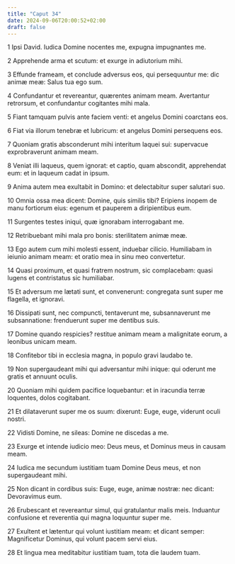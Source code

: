 ```yaml
---
title: "Caput 34"
date: 2024-09-06T20:00:52+02:00
draft: false
---
```



1 Ipsi David. Iudica Domine nocentes me, expugna impugnantes me.

2 Apprehende arma et scutum: et exurge in adiutorium mihi.

3 Effunde frameam, et conclude adversus eos, qui persequuntur me: dic animæ meæ: Salus tua ego sum.

4 Confundantur et revereantur, quærentes animam meam. Avertantur retrorsum, et confundantur cogitantes mihi mala.

5 Fiant tamquam pulvis ante faciem venti: et angelus Domini coarctans eos.

6 Fiat via illorum tenebræ et lubricum: et angelus Domini persequens eos.

7 Quoniam gratis absconderunt mihi interitum laquei sui: supervacue exprobraverunt animam meam.

8 Veniat illi laqueus, quem ignorat: et captio, quam abscondit, apprehendat eum: et in laqueum cadat in ipsum.

9 Anima autem mea exultabit in Domino: et delectabitur super salutari suo.

10 Omnia ossa mea dicent: Domine, quis similis tibi? Eripiens inopem de manu fortiorum eius: egenum et pauperem a diripientibus eum.

11 Surgentes testes iniqui, quæ ignorabam interrogabant me.

12 Retribuebant mihi mala pro bonis: sterilitatem animæ meæ.

13 Ego autem cum mihi molesti essent, induebar cilicio. Humiliabam in ieiunio animam meam: et oratio mea in sinu meo convertetur.

14 Quasi proximum, et quasi fratrem nostrum, sic complacebam: quasi lugens et contristatus sic humiliabar.

15 Et adversum me lætati sunt, et convenerunt: congregata sunt super me flagella, et ignoravi.

16 Dissipati sunt, nec compuncti, tentaverunt me, subsannaverunt me subsannatione: frenduerunt super me dentibus suis.

17 Domine quando respicies? restitue animam meam a malignitate eorum, a leonibus unicam meam.

18 Confitebor tibi in ecclesia magna, in populo gravi laudabo te.

19 Non supergaudeant mihi qui adversantur mihi inique: qui oderunt me gratis et annuunt oculis.

20 Quoniam mihi quidem pacifice loquebantur: et in iracundia terræ loquentes, dolos cogitabant.

21 Et dilataverunt super me os suum: dixerunt: Euge, euge, viderunt oculi nostri.

22 Vidisti Domine, ne sileas: Domine ne discedas a me.

23 Exurge et intende iudicio meo: Deus meus, et Dominus meus in causam meam.

24 Iudica me secundum iustitiam tuam Domine Deus meus, et non supergaudeant mihi.

25 Non dicant in cordibus suis: Euge, euge, animæ nostræ: nec dicant: Devoravimus eum.

26 Erubescant et revereantur simul, qui gratulantur malis meis. Induantur confusione et reverentia qui magna loquuntur super me.

27 Exultent et lætentur qui volunt iustitiam meam: et dicant semper: Magnificetur Dominus, qui volunt pacem servi eius.

28 Et lingua mea meditabitur iustitiam tuam, tota die laudem tuam.


